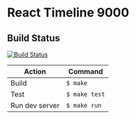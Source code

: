 # React Timeline 9000
## Build Status
[![Build Status](https://travis-ci.org/lilfolr/react-timeline-9000.svg?branch=master)](https://travis-ci.org/lilfolr/react-timeline-9000)


| Action | Command |
| ---- | ---- |
| Build | `$ make`|
| Test | `$ make test`|
| Run dev server | `$ make run`|


